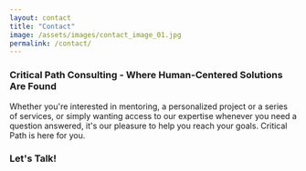 ```yaml
---
layout: contact
title: "Contact"
image: /assets/images/contact_image_01.jpg
permalink: /contact/
---
```


### Critical Path Consulting - Where Human-Centered Solutions Are Found

Whether you're interested in mentoring, a personalized project or a series of services, or simply wanting access to our expertise whenever you need a question answered, it's our pleasure to help you reach your goals. Critical Path is here for you. 

### Let's Talk!
